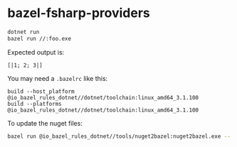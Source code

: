 # bazel-fsharp-providers

```bash
dotnet run
bazel run //:foo.exe
```

Expected output is:

```
[|1; 2; 3|]
```

You may need a `.bazelrc` like this:

```
build --host_platform @io_bazel_rules_dotnet//dotnet/toolchain:linux_amd64_3.1.100
build --platforms @io_bazel_rules_dotnet//dotnet/toolchain:linux_amd64_3.1.100
```

To update the nuget files:

```bash
bazel run @io_bazel_rules_dotnet//tools/nuget2bazel:nuget2bazel.exe -- sync -p $PWD
```
